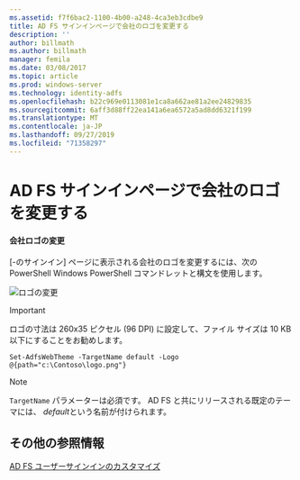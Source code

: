 ```yaml
---
ms.assetid: f7f6bac2-1100-4b00-a248-4ca3eb3cdbe9
title: AD FS サインインページで会社のロゴを変更する
description: ''
author: billmath
ms.author: billmath
manager: femila
ms.date: 03/08/2017
ms.topic: article
ms.prod: windows-server
ms.technology: identity-adfs
ms.openlocfilehash: b22c969e0113081e1ca8a662ae81a2ee24829835
ms.sourcegitcommit: 6aff3d88ff22ea141a6ea6572a5ad8dd6321f199
ms.translationtype: MT
ms.contentlocale: ja-JP
ms.lasthandoff: 09/27/2019
ms.locfileid: "71358297"
---
```

# <a name="changing-the-company-logo-on-the-ad-fs-sign-in-page"></a>AD FS サインインページで会社のロゴを変更する

#### <a name="change-company-logo"></a>会社ロゴの変更  
[\-のサインイン] ページに表示される会社のロゴを変更するには、次の PowerShell Windows PowerShell コマンドレットと構文を使用します。  

![ロゴの変更](media/AD-FS-user-sign-in-customization/ADFS_Blue_Custom2.png)
  
> [!IMPORTANT]  
> ロゴの寸法は 260x35 ピクセル (96 DPI) に設定して、ファイル サイズは 10 KB 以下にすることをお勧めします。  
  
    
    Set-AdfsWebTheme -TargetName default -Logo @{path="c:\Contoso\logo.png"}  

  
> [!NOTE]  
> `TargetName` パラメーターは必須です。 AD FS と共にリリースされる既定のテーマには、 *default*という名前が付けられます。  

## <a name="additional-references"></a>その他の参照情報 
[AD FS ユーザーサインインのカスタマイズ](AD-FS-user-sign-in-customization.md)  
